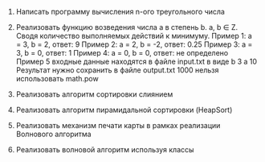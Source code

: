 1. Написать программу вычисления n-ого треугольного числа

2. Реализовать функцию возведения числа а в степень b. a, b ∈ Z. Сводя количество выполняемых действий к минимуму. 
Пример 1: а = 3, b = 2, ответ: 9 
Пример 2: а = 2, b = -2, ответ: 0.25
Пример 3: а = 3, b = 0, ответ: 1
Пример 4: а = 0, b = 0, ответ: не определено
Пример 5
входные данные находятся в файле input.txt в виде
b 3
a 10
Результат нужно сохранить в файле output.txt
1000
нельзя использовать math.pow

3. Реализовать алгоритм сортировки слиянием
4. Реализовать алгоритм пирамидальной сортировки (HeapSort)
5. Реализовать механизм печати карты в рамках реализации Волнового алгоритма
6. Реализовать волновой алгоритм используя классы